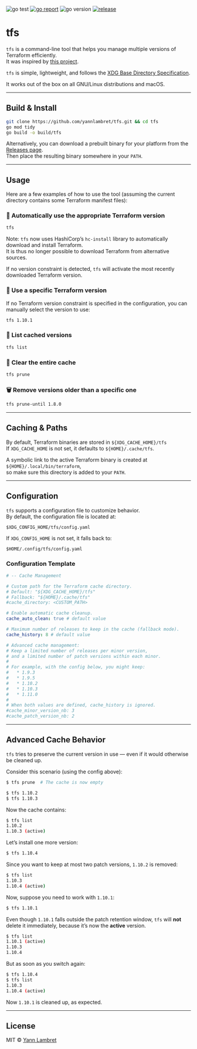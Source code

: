 ![go test](https://github.com/yannlambret/tfs/actions/workflows/test.yml/badge.svg)
[![go report](https://goreportcard.com/badge/github.com/yannlambret/tfs)](https://goreportcard.com/report/github.com/yannlambret/tfs)
![go version](https://img.shields.io/github/go-mod/go-version/yannlambret/tfs?label=go%20version)
[![release](https://img.shields.io/github/v/release/yannlambret/tfs?label=release)](https://github.com/yannlambret/tfs/releases)

# tfs

`tfs` is a command-line tool that helps you manage multiple versions of Terraform efficiently.\
It was inspired by [this project](https://github.com/warrensbox/terraform-switcher).

`tfs` is simple, lightweight, and follows the [XDG Base Directory Specification](https://specifications.freedesktop.org/basedir-spec/basedir-spec-latest.html).

It works out of the box on all GNU/Linux distributions and macOS.

---

## Build & Install

```bash
git clone https://github.com/yannlambret/tfs.git && cd tfs
go mod tidy
go build -o build/tfs
```
Alternatively, you can download a prebuilt binary for your platform from the [Releases page](https://github.com/yannlambret/tfs/releases). \
Then place the resulting binary somewhere in your `PATH`.

---

## Usage

Here are a few examples of how to use the tool (assuming the current directory contains some Terraform manifest files):

### 🔄 Automatically use the appropriate Terraform version

```bash
tfs
```

Note: `tfs` now uses HashiCorp’s `hc-install` library to automatically download and install Terraform.\
It is thus no longer possible to download Terraform from alternative sources.

If no version constraint is detected, `tfs` will activate the most recently downloaded Terraform version.

### 📌 Use a specific Terraform version
If no Terraform version constraint is specified in the configuration, you can manually select
the version to use:

```bash
tfs 1.10.1
```

### 📂 List cached versions

```bash
tfs list
```

### 🧹 Clear the entire cache

```bash
tfs prune
```

### 🗑️ Remove versions older than a specific one

```bash
tfs prune-until 1.8.0
```

---

## Caching & Paths

By default, Terraform binaries are stored in `${XDG_CACHE_HOME}/tfs`\
If `XDG_CACHE_HOME` is not set, it defaults to `${HOME}/.cache/tfs`.

A symbolic link to the active Terraform binary is created at `${HOME}/.local/bin/terraform`,\
so make sure this directory is added to your `PATH`.

---

## Configuration

`tfs` supports a configuration file to customize behavior.\
By default, the configuration file is located at:

```
$XDG_CONFIG_HOME/tfs/config.yaml
```

If `XDG_CONFIG_HOME` is not set, it falls back to:

```
$HOME/.config/tfs/config.yaml
```

### Configuration Template

```yaml
# -- Cache Management

# Custom path for the Terraform cache directory.
# Default: "${XDG_CACHE_HOME}/tfs"
# Fallback: "${HOME}/.cache/tfs"
#cache_directory: <CUSTOM_PATH>

# Enable automatic cache cleanup.
cache_auto_clean: true # default value

# Maximum number of releases to keep in the cache (fallback mode).
cache_history: 8 # default value

# Advanced cache management:
# Keep a limited number of releases per minor version,
# and a limited number of patch versions within each minor.
#
# For example, with the config below, you might keep:
#   * 1.9.3
#   * 1.9.5
#   * 1.10.2
#   * 1.10.3
#   * 1.11.0
#
# When both values are defined, cache_history is ignored.
#cache_minor_version_nb: 3
#cache_patch_version_nb: 2
```

---

## Advanced Cache Behavior

`tfs` tries to preserve the current version in use — even if it would otherwise be cleaned up.

Consider this scenario (using the config above):

```bash
$ tfs prune  # The cache is now empty

$ tfs 1.10.2
$ tfs 1.10.3
```

Now the cache contains:

```bash
$ tfs list
1.10.2
1.10.3 (active)
```

Let’s install one more version:

```bash
$ tfs 1.10.4
```

Since you want to keep at most two patch versions, `1.10.2` is removed:

```bash
$ tfs list
1.10.3
1.10.4 (active)
```

Now, suppose you need to work with `1.10.1`:

```bash
$ tfs 1.10.1
```

Even though `1.10.1` falls outside the patch retention window, `tfs` will **not** delete it immediately, because it’s now the **active** version.

```bash
$ tfs list
1.10.1 (active)
1.10.3
1.10.4
```

But as soon as you switch again:

```bash
$ tfs 1.10.4
$ tfs list
1.10.3
1.10.4 (active)
```

Now `1.10.1` is cleaned up, as expected.

---

## License

MIT © [Yann Lambret](https://github.com/yannlambret)
